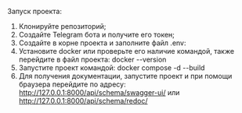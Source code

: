 Запуск проекта:

1) Клонируйте репозиторий;
2) Создайте Telegram бота и получите его токен;
3) Создайте в корне проекта и заполните файл .env:
4) Установите docker или проверьте его наличие командой, также перейдите в файл проекта:
   docker --version
5) Запустите проект командой: docker compose -d --build
6) Для получения документации, запустите проект и при помощи браузера перейдите по
   адресу: http://127.0.0.1:8000/api/schema/swagger-ui/ или http://127.0.0.1:8000/api/schema/redoc/

